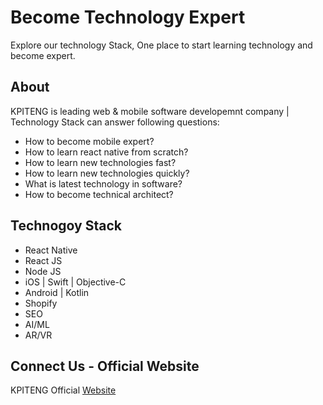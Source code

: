 # Become Technology Expert 
Explore our technology Stack, One place to start learning technology and become expert.

About
-----
KPITENG is leading web & mobile software developemnt company | Technology Stack can answer following questions:
- How to become mobile expert?
- How to learn react native from scratch?
- How to learn new technologies fast?
- How to learn new technologies quickly?
- What is latest technology in software?
- How to become technical architect?

Technogoy Stack
------------
- React Native
- React JS
- Node JS
- iOS | Swift | Objective-C
- Android | Kotlin
- Shopify
- SEO
- AI/ML
- AR/VR 


Connect Us - Official Website
-------------
KPITENG Official [Website](https://kpiteng.com)